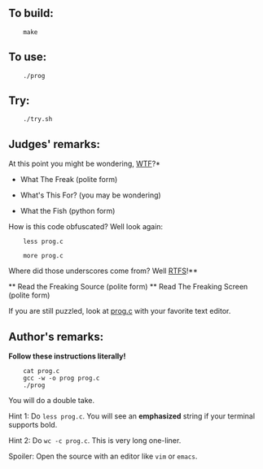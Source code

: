 ## To build:

``` <!---sh-->
    make
```


## To use:

``` <!---sh-->
    ./prog
```


## Try:

``` <!---sh-->
    ./try.sh
```


## Judges' remarks:

At this point you might be wondering, [WTF](http://acronyms.thefreedictionary.com/WTF)?\*

* What The Freak (polite form)

* What's This For? (you may be wondering)

* What the Fish (python form)

How is this code obfuscated?  Well look again:

``` <!---sh-->
    less prog.c

    more prog.c
```

Where did those underscores come from?  Well [RTFS](http://acronyms.thefreedictionary.com/RTFS)!\*\*

** Read the Freaking Source (polite form)
** Read The Freaking Screen (polite form)

If you are still puzzled, look at [prog.c](prog.c) with your favorite text editor.


## Author's remarks:

**Follow these instructions literally!**

``` <!---sh-->
    cat prog.c
    gcc -w -o prog prog.c
    ./prog
```

You will do a double take.

Hint 1: Do `less prog.c`.  You will see an **emphasized** string if your
terminal supports bold.

Hint 2: Do `wc -c prog.c`.  This is very long one-liner.

Spoiler: Open the source with an editor like `vim` or `emacs`.

<!--

    Copyright © 1984-2024 by Landon Curt Noll. All Rights Reserved.

    You are free to share and adapt this file under the terms of this license:

	Creative Commons Attribution-ShareAlike 4.0 International (CC BY-SA 4.0)

    For more information, see:

	https://creativecommons.org/licenses/by-sa/4.0/

-->
